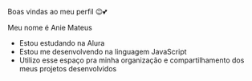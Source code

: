 Boas vindas ao meu perfil 😉💕

Meu nome é Anie Mateus

- Estou estudando na Alura
- Estou me desenvolvendo na linguagem JavaScript
- Utilizo esse espaço pra minha organização e compartilhamento dos meus projetos desenvolvidos
